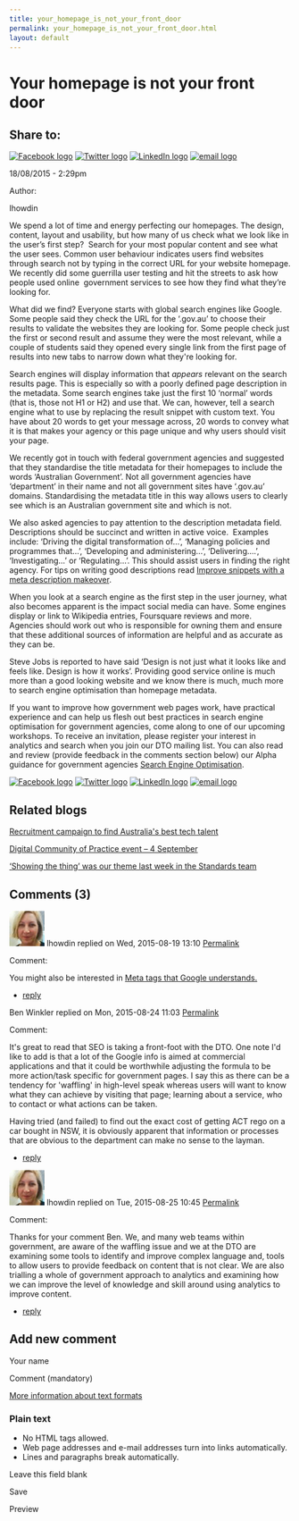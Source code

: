 ```yaml
---
title: your_homepage_is_not_your_front_door
permalink: your_homepage_is_not_your_front_door.html
layout: default
---
```

Your homepage is not your front door
====================================

Share to:
---------

[![Facebook logo](https://www.dto.gov.au/profiles/govcms/modules/features/govcms_share_links/images/facebook.png)](http://www.facebook.com/sharer.php?u=https%3A//www.dto.gov.au/blog/your-homepage-not-your-front-door&t=Your%20homepage%20is%20not%20your%20front%20door "Share on Facebook") [![Twitter logo](https://www.dto.gov.au/profiles/govcms/modules/features/govcms_share_links/images/twitter.png)](http://twitter.com/share?url=https%3A//www.dto.gov.au/blog/your-homepage-not-your-front-door&text=Your%20homepage%20is%20not%20your%20front%20door "Share this on Twitter") [![LinkedIn logo](https://www.dto.gov.au/profiles/govcms/modules/features/govcms_share_links/images/linkedin.png)](http://www.linkedin.com/shareArticle?mini=true&url=https%3A//www.dto.gov.au/blog/your-homepage-not-your-front-door&title=Your%20homepage%20is%20not%20your%20front%20door&summary=We%20spend%20a%20lot%20of%20time%20and%20energy%20perfecting%20our%20homepages.%20The%20design%2C%20content%2C%20layout%20and%20usability%2C%20but%20how%20many%20of%20us%20check%20what%20we%20look%20like%20in%20the%20user%E2%80%99s%20first%20step%3F%26nbsp%3B%20Search%20for%20your%20most%20popular%20content%20and%20see%20what%20the%20user%20sees.%20Common%20user%20behaviour%20indicates%20users%20find%20websites%20through%20search%20not%20by%20typing%20in%20the%20correct%20URL%20for%20your%20website%20homepage.%20We%20recently%20did%20some%20guerrilla%20user%20testing%20and%20hit%20the%20streets%20to%20ask%20how%20people%20used%20online%26nbsp%3B%20government%20services%20to%20see%20how%20they%20find%20what%20they%E2%80%99re%20looking%20for.&source=Digital%20Transformation%20Office "Publish this post to LinkedIn") [![email logo](https://www.dto.gov.au/profiles/govcms/modules/features/govcms_share_links/images/email.png)](mailto:?subject=Your%20homepage%20is%20not%20your%20front%20door&body=https%3A//www.dto.gov.au/blog/your-homepage-not-your-front-door "Share via email")

18/08/2015 - 2:29pm

Author: 

lhowdin

We spend a lot of time and energy perfecting our homepages. The design, content, layout and usability, but how many of us check what we look like in the user’s first step?  Search for your most popular content and see what the user sees. Common user behaviour indicates users find websites through search not by typing in the correct URL for your website homepage. We recently did some guerrilla user testing and hit the streets to ask how people used online  government services to see how they find what they’re looking for.

What did we find? Everyone starts with global search engines like Google. Some people said they check the URL for the ‘.gov.au’ to choose their results to validate the websites they are looking for. Some people check just the first or second result and assume they were the most relevant, while a couple of students said they opened every single link from the first page of results into new tabs to narrow down what they're looking for.

Search engines will display information that *appears* relevant on the search results page. This is especially so with a poorly defined page description in the metadata. Some search engines take just the first 10 ‘normal’ words (that is, those not H1 or H2) and use that. We can, however, tell a search engine what to use by replacing the result snippet with custom text. You have about 20 words to get your message across, 20 words to convey what it is that makes your agency or this page unique and why users should visit your page.

We recently got in touch with federal government agencies and suggested that they standardise the title metadata for their homepages to include the words ‘Australian Government’. Not all government agencies have ‘department’ in their name and not all government sites have ‘.gov.au’ domains. Standardising the metadata title in this way allows users to clearly see which is an Australian government site and which is not. 

We also asked agencies to pay attention to the description metadata field. Descriptions should be succinct and written in active voice.  Examples include: ‘Driving the digital transformation of…’, ‘Managing policies and programmes that…’, ‘Developing and administering…’, ‘Delivering….’, ‘Investigating…’ or ‘Regulating…’. This should assist users in finding the right agency. For tips on writing good descriptions read [Improve snippets with a meta description makeover](http://googlewebmastercentral.blogspot.com.au/2007/09/improve-snippets-with-meta-description.html).

When you look at a search engine as the first step in the user journey, what also becomes apparent is the impact social media can have. Some engines display or link to Wikipedia entries, Foursquare reviews and more. Agencies should work out who is responsible for owning them and ensure that these additional sources of information are helpful and as accurate as they can be.

Steve Jobs is reported to have said ‘Design is not just what it looks like and feels like. Design is how it works’. Providing good service online is much more than a good looking website and we know there is much, much more to search engine optimisation than homepage metadata.

If you want to improve how government web pages work, have practical experience and can help us flesh out best practices in search engine optimisation for government agencies, come along to one of our upcoming workshops. To receive an invitation, please register your interest in analytics and search when you join our DTO mailing list. You can also read and review (provide feedback in the comments section below) our Alpha guidance for government agencies [Search Engine Optimisation](foi_act_and_information_publication_scheme.md).  

[![Facebook logo](https://www.dto.gov.au/profiles/govcms/modules/features/govcms_share_links/images/facebook.png)](http://www.facebook.com/sharer.php?u=https%3A//www.dto.gov.au/blog/your-homepage-not-your-front-door&t=Your%20homepage%20is%20not%20your%20front%20door "Share on Facebook") [![Twitter logo](https://www.dto.gov.au/profiles/govcms/modules/features/govcms_share_links/images/twitter.png)](http://twitter.com/share?url=https%3A//www.dto.gov.au/blog/your-homepage-not-your-front-door&text=Your%20homepage%20is%20not%20your%20front%20door "Share this on Twitter") [![LinkedIn logo](https://www.dto.gov.au/profiles/govcms/modules/features/govcms_share_links/images/linkedin.png)](http://www.linkedin.com/shareArticle?mini=true&url=https%3A//www.dto.gov.au/blog/your-homepage-not-your-front-door&title=Your%20homepage%20is%20not%20your%20front%20door&summary=We%20spend%20a%20lot%20of%20time%20and%20energy%20perfecting%20our%20homepages.%20The%20design%2C%20content%2C%20layout%20and%20usability%2C%20but%20how%20many%20of%20us%20check%20what%20we%20look%20like%20in%20the%20user%E2%80%99s%20first%20step%3F%26nbsp%3B%20Search%20for%20your%20most%20popular%20content%20and%20see%20what%20the%20user%20sees.%20Common%20user%20behaviour%20indicates%20users%20find%20websites%20through%20search%20not%20by%20typing%20in%20the%20correct%20URL%20for%20your%20website%20homepage.%20We%20recently%20did%20some%20guerrilla%20user%20testing%20and%20hit%20the%20streets%20to%20ask%20how%20people%20used%20online%26nbsp%3B%20government%20services%20to%20see%20how%20they%20find%20what%20they%E2%80%99re%20looking%20for.&source=Digital%20Transformation%20Office "Publish this post to LinkedIn") [![email logo](https://www.dto.gov.au/profiles/govcms/modules/features/govcms_share_links/images/email.png)](mailto:?subject=Your%20homepage%20is%20not%20your%20front%20door&body=https%3A//www.dto.gov.au/blog/your-homepage-not-your-front-door "Share via email")

Related blogs
-------------

[Recruitment campaign to find Australia's best tech talent](foi_act_and_information_publication_scheme.md)

[Digital Community of Practice event – 4 September](foi_act_and_information_publication_scheme.md)

[‘Showing the thing’ was our theme last week in the Standards team](foi_act_and_information_publication_scheme.md)

Comments (3)
------------

![lhowdin's picture](../sites/g/files/net466/f/pictures/picture-856-1439170647.jpg "lhowdin's picture") lhowdin replied on Wed, 2015-08-19 13:10 [Permalink](../comment/1foi_act_and_information_publication_scheme.md#comment-1776)

Comment: 

You might also be interested in [Meta tags that Google understands.](https://support.google.com/webmasters/answer/79812)

-   [reply](https://www.dto.gov.au/comment/reply/1111/1776)

Ben Winkler replied on Mon, 2015-08-24 11:03 [Permalink](../comment/1foi_act_and_information_publication_scheme.md#comment-1876)

Comment: 

It's great to read that SEO is taking a front-foot with the DTO. One note I'd like to add is that a lot of the Google info is aimed at commercial applications and that it could be worthwhile adjusting the formula to be more action/task specific for government pages. I say this as there can be a tendency for 'waffling' in high-level speak whereas users will want to know what they can achieve by visiting that page; learning about a service, who to contact or what actions can be taken.

Having tried (and failed) to find out the exact cost of getting ACT rego on a car bought in NSW, it is obviously apparent that information or processes that are obvious to the department can make no sense to the layman.

-   [reply](https://www.dto.gov.au/comment/reply/1111/1876)

![lhowdin's picture](../sites/g/files/net466/f/pictures/picture-856-1439170647.jpg "lhowdin's picture") lhowdin replied on Tue, 2015-08-25 10:45 [Permalink](../comment/1foi_act_and_information_publication_scheme.md#comment-1926)

Comment: 

Thanks for your comment Ben. We, and many web teams within  government, are aware of the waffling issue and we at the DTO are examining some tools to identify and improve complex language and, tools to allow users to provide feedback on content that is not clear. We are also trialling a whole of government approach to analytics and examining how we can improve the level of knowledge and skill around using analytics to improve content.

-   [reply](https://www.dto.gov.au/comment/reply/1111/1926)

Add new comment
---------------

Your name

Comment (mandatory)

[More information about text formats](../filter/foi_act_and_information_publication_scheme.md)

### Plain text

-   No HTML tags allowed.
-   Web page addresses and e-mail addresses turn into links automatically.
-   Lines and paragraphs break automatically.

Leave this field blank

Save

Preview

